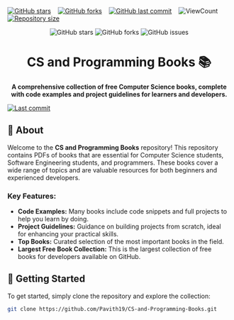 [![GitHub stars](https://img.shields.io/github/stars/Pavith19/CS-and-Programming-Books?style=social)](https://github.com/Pavith19/CS-and-Programming-Books/stargazers)&nbsp;&nbsp;&nbsp;
[![GitHub forks](https://img.shields.io/github/forks/Pavith19/CS-and-Programming-Books?style=social)](https://github.com/Pavith19/CS-and-Programming-Books/network/members)&nbsp;&nbsp;&nbsp;
[![GitHub last commit](https://img.shields.io/github/last-commit/Pavith19/CS-and-Programming-Books)](https://github.com/Pavith19/CS-and-Programming-Books/commits/main)&nbsp;&nbsp;&nbsp;
![ViewCount](https://views.whatilearened.today/views/github/Pavith19/CS-and-Programming-Books.svg?cache=remove)&nbsp;&nbsp;&nbsp;
[![Repository size](https://img.shields.io/github/repo-size/Pavith19/CS-and-Programming-Books)](https://github.com/Pavith19/CS-and-Programming-Books)




<p align="center">
  <img src="https://img.shields.io/github/stars/Pavith19/CS-and-Programming-Books?style=social" alt="GitHub stars">
  <img src="https://img.shields.io/github/forks/Pavith19/CS-and-Programming-Books?style=social" alt="GitHub forks">
  <img src="https://img.shields.io/github/issues/Pavith19/CS-and-Programming-Books" alt="GitHub issues">
</p>

<h1 align="center">CS and Programming Books 📚</h1>

<p align="center">
  <strong>A comprehensive collection of free Computer Science books, complete with code examples and project guidelines for learners and developers.</strong>
</p>

<p align="center">
  
  <a href="https://github.com/Pavith19/CS-and-Programming-Books/commits/main"><img src="https://img.shields.io/github/last-commit/Pavith19/CS-and-Programming-Books" alt="Last commit"></a>
</p>

## 📘 About
Welcome to the **CS and Programming Books** repository! This repository contains PDFs of books that are essential for Computer Science students, Software Engineering students, and programmers. These books cover a wide range of topics and are valuable resources for both beginners and experienced developers.

### Key Features:
- **Code Examples:** Many books include code snippets and full projects to help you learn by doing.
- **Project Guidelines:** Guidance on building projects from scratch, ideal for enhancing your practical skills.
- **Top Books:** Curated selection of the most important books in the field.
- **Largest Free Book Collection:** This is the largest collection of free books for developers available on GitHub.

## 🚀 Getting Started
To get started, simply clone the repository and explore the collection:
```bash
git clone https://github.com/Pavith19/CS-and-Programming-Books.git
